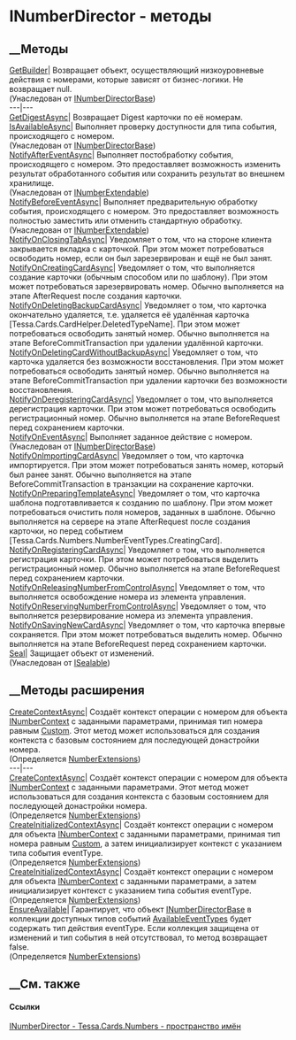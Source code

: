 # INumberDirector - методы
##  __Методы
[GetBuilder](M_Tessa_Cards_Numbers_INumberDirectorBase_GetBuilder.htm)|
Возвращает объект, осуществляющий низкоуровневые действия с номерами, которые
зависят от бизнес-логики. Не возвращает null.  
(Унаследован от
[INumberDirectorBase](T_Tessa_Cards_Numbers_INumberDirectorBase.htm))  
---|---  
[GetDigestAsync](M_Tessa_Cards_Numbers_INumberDirector_GetDigestAsync.htm)|
Возвращает Digest карточки по её номерам.  
[IsAvailableAsync](M_Tessa_Cards_Numbers_INumberDirectorBase_IsAvailableAsync.htm)|
Выполняет проверку доступности для типа события, происходящего с номером.  
(Унаследован от
[INumberDirectorBase](T_Tessa_Cards_Numbers_INumberDirectorBase.htm))  
[NotifyAfterEventAsync](M_Tessa_Cards_Numbers_INumberExtendable_NotifyAfterEventAsync.htm)|
Выполняет постобработку события, происходящего с номером. Это предоставляет
возможность изменить результат обработанного события или сохранить результат
во внешнем хранилище.  
(Унаследован от
[INumberExtendable](T_Tessa_Cards_Numbers_INumberExtendable.htm))  
[NotifyBeforeEventAsync](M_Tessa_Cards_Numbers_INumberExtendable_NotifyBeforeEventAsync.htm)|
Выполняет предварительную обработку события, происходящего с номером. Это
предоставляет возможность полностью заместить или отменить стандартную
обработку.  
(Унаследован от
[INumberExtendable](T_Tessa_Cards_Numbers_INumberExtendable.htm))  
[NotifyOnClosingTabAsync](M_Tessa_Cards_Numbers_INumberDirector_NotifyOnClosingTabAsync.htm)|
Уведомляет о том, что на стороне клиента закрывается вкладка с карточкой. При
этом может потребоваться освободить номер, если он был зарезервирован и ещё не
был занят.  
[NotifyOnCreatingCardAsync](M_Tessa_Cards_Numbers_INumberDirector_NotifyOnCreatingCardAsync.htm)|
Уведомляет о том, что выполняется создание карточки (обычным способом или по
шаблону). При этом может потребоваться зарезервировать номер. Обычно
выполняется на этапе AfterRequest после создания карточки.  
[NotifyOnDeletingBackupCardAsync](M_Tessa_Cards_Numbers_INumberDirector_NotifyOnDeletingBackupCardAsync.htm)|
Уведомляет о том, что карточка окончательно удаляется, т.е. удаляется её
удалённая карточка [Tessa.Cards.CardHelper.DeletedTypeName]. При этом может
потребоваться освободить занятый номер. Обычно выполняется на этапе
BeforeCommitTransaction при удалении удалённой карточки.  
[NotifyOnDeletingCardWithoutBackupAsync](M_Tessa_Cards_Numbers_INumberDirector_NotifyOnDeletingCardWithoutBackupAsync.htm)|
Уведомляет о том, что карточка удаляется без возможности восстановления. При
этом может потребоваться освободить занятый номер. Обычно выполняется на этапе
BeforeCommitTransaction при удалении карточки без возможности восстановления.  
[NotifyOnDeregisteringCardAsync](M_Tessa_Cards_Numbers_INumberDirector_NotifyOnDeregisteringCardAsync.htm)|
Уведомляет о том, что выполняется дерегистрация карточки. При этом может
потребоваться освободить регистрационный номер. Обычно выполняется на этапе
BeforeRequest перед сохранением карточки.  
[NotifyOnEventAsync](M_Tessa_Cards_Numbers_INumberDirectorBase_NotifyOnEventAsync.htm)|
Выполняет заданное действие с номером.  
(Унаследован от
[INumberDirectorBase](T_Tessa_Cards_Numbers_INumberDirectorBase.htm))  
[NotifyOnImportingCardAsync](M_Tessa_Cards_Numbers_INumberDirector_NotifyOnImportingCardAsync.htm)|
Уведомляет о том, что карточка импортируется. При этом может потребоваться
занять номер, который был ранее занят. Обычно выполняется на этапе
BeforeCommitTransaction в транзакции на сохранение карточки.  
[NotifyOnPreparingTemplateAsync](M_Tessa_Cards_Numbers_INumberDirector_NotifyOnPreparingTemplateAsync.htm)|
Уведомляет о том, что карточка шаблона подготавливается к созданию по шаблону.
При этом может потребоваться очистить поля номеров, заданных в шаблоне. Обычно
выполняется на сервере на этапе AfterRequest после создания карточки, но перед
событием [Tessa.Cards.Numbers.NumberEventTypes.CreatingCard].  
[NotifyOnRegisteringCardAsync](M_Tessa_Cards_Numbers_INumberDirector_NotifyOnRegisteringCardAsync.htm)|
Уведомляет о том, что выполняется регистрация карточки. При этом может
потребоваться выделить регистрационный номер. Обычно выполняется на этапе
BeforeRequest перед сохранением карточки.  
[NotifyOnReleasingNumberFromControlAsync](M_Tessa_Cards_Numbers_INumberDirector_NotifyOnReleasingNumberFromControlAsync.htm)|
Уведомляет о том, что выполняется освобождение номера из элемента управления.  
[NotifyOnReservingNumberFromControlAsync](M_Tessa_Cards_Numbers_INumberDirector_NotifyOnReservingNumberFromControlAsync.htm)|
Уведомляет о том, что выполняется резервирование номера из элемента
управления.  
[NotifyOnSavingNewCardAsync](M_Tessa_Cards_Numbers_INumberDirector_NotifyOnSavingNewCardAsync.htm)|
Уведомляет о том, что карточка впервые сохраняется. При этом может
потребоваться выделить номер. Обычно выполняется на этапе BeforeRequest перед
сохранением карточки.  
[Seal](M_Tessa_Platform_ISealable_Seal.htm)| Защищает объект от изменений.  
(Унаследован от [ISealable](T_Tessa_Platform_ISealable.htm))  
##  __Методы расширения
[CreateContextAsync](M_Tessa_Cards_Numbers_NumberExtensions_CreateContextAsync.htm)|
Создаёт контекст операции с номером для объекта
[INumberContext](T_Tessa_Cards_Numbers_INumberContext.htm) с заданными
параметрами, принимая тип номера равным
[Custom](F_Tessa_Cards_Numbers_NumberTypes_Custom.htm). Этот метод может
использоваться для создания контекста с базовым состоянием для последующей
донастройки номера.  
(Определяется [NumberExtensions](T_Tessa_Cards_Numbers_NumberExtensions.htm))  
---|---  
[CreateContextAsync](M_Tessa_Cards_Numbers_NumberExtensions_CreateContextAsync_1.htm)|
Создаёт контекст операции с номером для объекта
[INumberContext](T_Tessa_Cards_Numbers_INumberContext.htm) с заданными
параметрами. Этот метод может использоваться для создания контекста с базовым
состоянием для последующей донастройки номера.  
(Определяется [NumberExtensions](T_Tessa_Cards_Numbers_NumberExtensions.htm))  
[CreateInitializedContextAsync](M_Tessa_Cards_Numbers_NumberExtensions_CreateInitializedContextAsync.htm)|
Создаёт контекст операции с номером для объекта
[INumberContext](T_Tessa_Cards_Numbers_INumberContext.htm) с заданными
параметрами, принимая тип номера равным
[Custom](F_Tessa_Cards_Numbers_NumberTypes_Custom.htm), а затем инициализирует
контекст с указанием типа события eventType.  
(Определяется [NumberExtensions](T_Tessa_Cards_Numbers_NumberExtensions.htm))  
[CreateInitializedContextAsync](M_Tessa_Cards_Numbers_NumberExtensions_CreateInitializedContextAsync_1.htm)|
Создаёт контекст операции с номером для объекта
[INumberContext](T_Tessa_Cards_Numbers_INumberContext.htm) с заданными
параметрами, а затем инициализирует контекст с указанием типа события
eventType.  
(Определяется [NumberExtensions](T_Tessa_Cards_Numbers_NumberExtensions.htm))  
[EnsureAvailable](M_Tessa_Cards_Numbers_NumberExtensions_EnsureAvailable.htm)|
Гарантирует, что объект
[INumberDirectorBase](T_Tessa_Cards_Numbers_INumberDirectorBase.htm) в
коллекции доступных типов событий
[AvailableEventTypes](P_Tessa_Cards_Numbers_INumberDirectorBase_AvailableEventTypes.htm)
будет содержать тип действия eventType. Если коллекция защищена от изменений и
тип события в ней отсутствовал, то метод возвращает false.  
(Определяется [NumberExtensions](T_Tessa_Cards_Numbers_NumberExtensions.htm))  
##  __См. также
#### Ссылки
[INumberDirector - ](T_Tessa_Cards_Numbers_INumberDirector.htm)
[Tessa.Cards.Numbers - пространство имён](N_Tessa_Cards_Numbers.htm)
